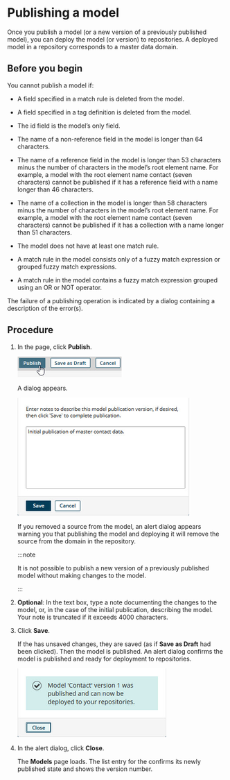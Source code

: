 # Publishing a model 

<head>
  <meta name="guidename" content="DataHub"/>
  <meta name="context" content="GUID-eb005b41-9581-4887-8b16-1dbff5069544"/>
</head>


Once you publish a model (or a new version of a previously published model), you can deploy the model (or version) to repositories. A deployed model in a repository corresponds to a master data domain.

## Before you begin

You cannot publish a model if:

- A field specified in a match rule is deleted from the model.

- A field specified in a tag definition is deleted from the model.

- The id field is the model’s only field.

- The name of a non-reference field in the model is longer than 64 characters.

- The name of a reference field in the model is longer than 53 characters minus the number of characters in the model’s root element name. For example, a model with the root element name contact \(seven characters\) cannot be published if it has a reference field with a name longer than 46 characters.

- The name of a collection in the model is longer than 58 characters minus the number of characters in the model’s root element name. For example, a model with the root element name contact \(seven characters\) cannot be published if it has a collection with a name longer than 51 characters.

- The model does not have at least one match rule.

- A match rule in the model consists only of a fuzzy match expression or grouped fuzzy match expressions.

- A match rule in the model contains a fuzzy match expression grouped using an OR or NOT operator.


The failure of a publishing operation is indicated by a dialog containing a description of the error\(s\).

## Procedure

1.  In the page, click **Publish**.

    ![Clicking Publish in a model page](../Images/Models/mdm-bt-model-publish_1ddfa87e-e14b-4f27-a628-23238e36e4d3.jpg)

    A dialog appears.

    ![Enter notes to describe this model publication version, if desired. Then click Save to complete publication.](../Images/Models/mdm-db-publication-note_5d0336ac-e371-4c2e-b47e-41d97726b638.jpg)

    If you removed a source from the model, an alert dialog appears warning you that publishing the model and deploying it will remove the source from the domain in the repository. 

    :::note
    
    It is not possible to publish a new version of a previously published model without making changes to the model.

    :::

2. **Optional**:  In the text box, type a note documenting the changes to the model, or, in the case of the initial publication, describing the model. Your note is truncated if it exceeds 4000 characters.

3.  Click **Save**.

    If the has unsaved changes, they are saved \(as if **Save as Draft** had been clicked\). Then the model is published. An alert dialog confirms the model is published and ready for deployment to repositories.

    ![Alert dialog showing confirmation of publishing](../Images/Models/mdm-db-model-published_4c3a8047-c8fd-4d8d-9004-cb1bd50e52be.jpg)

4.  In the alert dialog, click **Close**.

    The **Models** page loads. The list entry for the confirms its newly published state and shows the version number.